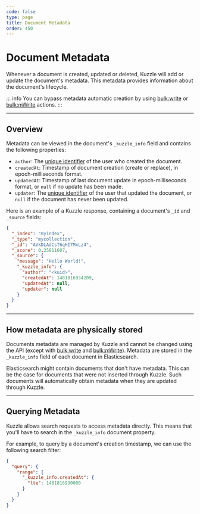```yaml
---
code: false
type: page
title: Document Metadata
order: 450
---
```


# Document Metadata

Whenever a document is created, updated or deleted, Kuzzle will add or update the document's metadata. This metadata provides information about the document's lifecycle.

::: info
You can bypass metadata automatic creation by using [bulk:write](/core/2/api/controllers/bulk/write) or [bulk:mWrite](/core/2/api/controllers/bulk/m-write) actions.
:::

---

## Overview

<SinceBadge version="1.3.0" />

Metadata can be viewed in the document's `_kuzzle_info` field and contains the following properties:

- `author`: The [unique identifier](/core/2/guides/essentials/user-authentication#kuzzle-user-identifier-kuidd) of the user who created the document.
- `createdAt`: Timestamp of document creation (create or replace), in epoch-milliseconds format.
- `updatedAt`: Timestamp of last document update in epoch-milliseconds format, or `null` if no update has been made.
- `updater`: The [unique identifier](/core/2/guides/essentials/user-authentication#kuzzle-user-identifier-kuid) of the user that updated the document, or `null` if the document has never been updated.

Here is an example of a Kuzzle response, containing a document's `_id` and `_source` fields:

```json
{
  "_index": "myindex",
  "_type": "mycollection",
  "_id": "AVkDLAdCsT6qHI7MxLz4",
  "_score": 0.25811607,
  "_source": {
    "message": "Hello World!",
    "_kuzzle_info": {
      "author": "<kuid>",
      "createdAt": 1481816934209,
      "updatedAt": null,
      "updater": null
    }
  }
}
```

---

## How metadata are physically stored

Documents metadata are managed by Kuzzle and cannot be changed using the API (except with [bulk:write](/core/2/api/controllers/bulk/write) and [bulk:mWrite](/core/2/api/controllers/bulk/m-write)).
Metadata are stored in the `_kuzzle_info` field of each document in Elasticsearch.

Elasticsearch might contain documents that don't have metadata. This can be the case for documents that were not inserted through Kuzzle. Such documents will automatically obtain metadata when they are updated through Kuzzle.

---

## Querying Metadata

Kuzzle allows search requests to access metadata directly. This means that you'll have to search in the `_kuzzle_info` document property.

For example, to query by a document's creation timestamp, we can use the following search filter:

```json
{
  "query": {
    "range": {
      "_kuzzle_info.createdAt": {
        "lte": 1481816930000
      }
    }
  }
}
```
